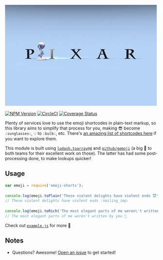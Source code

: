 ![Love the Pixar Shorts](./image.gif)

[![NPM Version](https://badge.fury.io/js/emoji-shorts.svg)](https://www.npmjs.com/package/emoji-shorts)
[![CircleCI](https://circleci.com/gh/car-throttle/emoji-shorts/tree/master.svg?style=svg?style=shield)](https://circleci.com/gh/car-throttle/emoji-shorts/tree/master)
[![Coverage Status](https://coveralls.io/repos/github/car-throttle/emoji-shorts/badge.svg?branch=master)](https://coveralls.io/github/car-throttle/emoji-shorts?branch=master)

Plenty of services love to use the emoji shortcodes in plain-text markup, so this library aims to simplify that process
for you, making 😎 become `:sunglasses:`, 💡 to `:bulb:`, etc. There's
[an amazing list of shortcodes here](http://www.webpagefx.com/tools/emoji-cheat-sheet/) if you want to explore them.

This module is built using [`lodash.toarray@4`](https://www.npmjs.com/package/lodash.toarray) and
[`github/gemoji`](https://github.com/github/gemoji) (a big 👏 to both teams for their excellent work on those). The
latter has had some post-processing done, to make lookups quicker!

## Usage

```js
var emoji = require('emoji-shorts');

console.log(emoji.toPlain('These violent delights have violent ends 😈'));
// These violent delights have violent ends :smiling_imp:

console.log(emoji.toRich('The most elegant parts of me weren\'t written by you :thinking:'));
// The most elegant parts of me weren't written by you 🤔
```

Check out [`example.js`](./example.js) for more :tada:

## Notes

- Questions? Awesome! [Open an issue](https://github.com/car-throttle/emoji-shorts/issues/) to get started!
